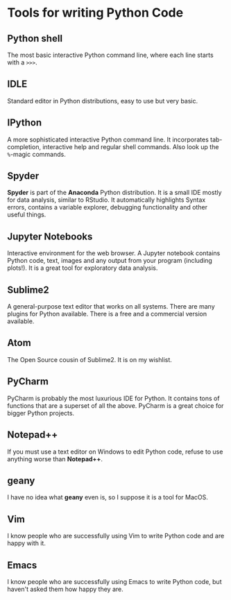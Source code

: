 
# Tools for writing Python Code

## Python shell

The most basic interactive Python command line, where each line starts with a `>>>`.

## IDLE

Standard editor in Python distributions, easy to use but very basic.

## IPython

A more sophisticated interactive Python command line. It incorporates tab-completion, interactive help and regular shell commands. Also look up the `%`-magic commands.

## Spyder

**Spyder** is part of the **Anaconda** Python distribution. It is a small IDE mostly for data analysis, similar to RStudio. It automatically highlights Syntax errors, contains a variable explorer, debugging functionality and other useful things.

## Jupyter Notebooks

Interactive environment for the web browser. A Jupyter notebook contains Python code, text, images and any output from your program (including plots!). It is a great tool for exploratory data analysis.

## Sublime2

A general-purpose text editor that works on all systems. There are many plugins for Python available. There is a free and a commercial version available.

## Atom

The Open Source cousin of Sublime2. It is on my wishlist.

## PyCharm

PyCharm is probably the most luxurious IDE for Python. It contains tons of functions that are a superset of all the above. PyCharm is a great choice for bigger Python projects.

## Notepad++

If you must use a text editor on Windows to edit Python code, refuse to use anything worse than **Notepad++**.

## geany

I have no idea what **geany** even is, so I suppose it is a tool for MacOS.

## Vim

I know people who are successfully using Vim to write Python code and are happy with it.

## Emacs

I know people who are successfully using Emacs to write Python code, but haven't asked them how happy they are.
